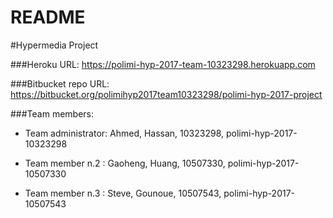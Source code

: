 # README #


#Hypermedia Project

###Heroku URL: https://polimi-hyp-2017-team-10323298.herokuapp.com

###Bitbucket repo URL: https://bitbucket.org/polimihyp2017team10323298/polimi-hyp-2017-project

###Team members:

* Team administrator: Ahmed, Hassan, 10323298, polimi-hyp-2017-10323298

* Team member n.2 : Gaoheng, Huang, 10507330, polimi-hyp-2017-10507330

* Team member n.3 : Steve, Gounoue, 10507543, polimi-hyp-2017-10507543